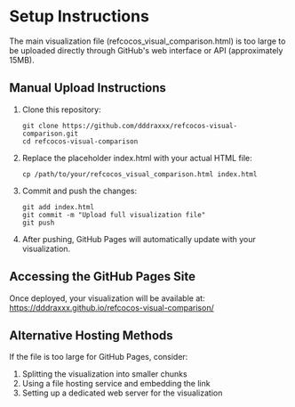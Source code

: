 # Setup Instructions

The main visualization file (refcocos_visual_comparison.html) is too large to be uploaded directly through GitHub's web interface or API (approximately 15MB).

## Manual Upload Instructions

1. Clone this repository:
   ```
   git clone https://github.com/dddraxxx/refcocos-visual-comparison.git
   cd refcocos-visual-comparison
   ```

2. Replace the placeholder index.html with your actual HTML file:
   ```
   cp /path/to/your/refcocos_visual_comparison.html index.html
   ```

3. Commit and push the changes:
   ```
   git add index.html
   git commit -m "Upload full visualization file"
   git push
   ```

4. After pushing, GitHub Pages will automatically update with your visualization.

## Accessing the GitHub Pages Site

Once deployed, your visualization will be available at:
https://dddraxxx.github.io/refcocos-visual-comparison/

## Alternative Hosting Methods

If the file is too large for GitHub Pages, consider:
1. Splitting the visualization into smaller chunks
2. Using a file hosting service and embedding the link
3. Setting up a dedicated web server for the visualization